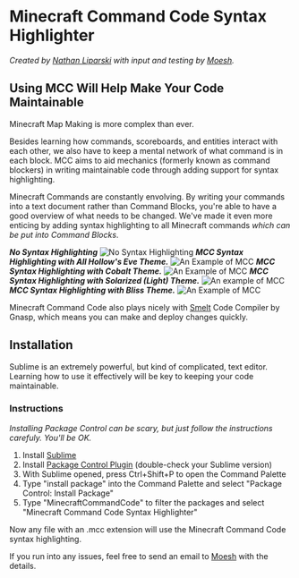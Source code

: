 # Minecraft Command Code Syntax Highlighter

*Created by [Nathan Liparski](http://twitter.com/NateLipiarski) with input and testing by [Moesh](http://moesh.ca/about).*

## Using MCC Will Help Make Your Code Maintainable

Minecraft Map Making is more complex than ever.

Besides learning how commands, scoreboards, and entities interact with each other, we also have to keep a mental network of what command is in each block. MCC aims to aid mechanics (formerly known as command blockers) in writing maintainable code through adding support for syntax highlighting.

Minecraft Commands are constantly envolving. By writing your commands into a text document rather than Command Blocks, you're able to have a good overview of what needs to be changed. We've made it even more enticing by adding syntax highlighting to all Minecraft commands *which can be put into Command Blocks*.



***No Syntax Highlighting***
![No Syntax Highlighting](http://i.imgur.com/oWt7Ovs.png)
***MCC Syntax Highlighting with All Hollow's Eve Theme.***
![An Example of MCC](http://i.imgur.com/MCRj5g8.png)
***MCC Syntax Highlighting with Cobalt Theme.***
![An Example of MCC](http://i.imgur.com/vxwyGxU.png)
***MCC Syntax Highlighting with Solarized (Light) Theme.***
![An example of MCC](http://i.imgur.com/MpRvnS8.png)
***MCC Syntax Highlighting with Bliss Theme.***
![An Example of MCC](http://i.imgur.com/c0026hJ.png)

Minecraft Command Code also plays nicely with [Smelt](http://smelt.gnasp.com) Code Compiler by Gnasp, which means you can make and deploy changes quickly.

## Installation

Sublime is an extremely powerful, but kind of complicated, text editor. Learning how to use it effectively will be key to keeping your code maintainable.

### Instructions

*Installing Package Control can be scary, but just follow the instructions carefuly. You'll be OK.*

1. Install [Sublime](https://www.sublimetext.com/)
2. Install [Package Control Plugin](https://packagecontrol.io/installation) (double-check your Sublime version)
3. With Sublime opened, press Ctrl+Shift+P to open the Command Palette
4. Type "install package" into the Command Palette and select "Package Control: Install Package"
5. Type "MinecraftCommandCode" to filter the packages and select "Minecraft Command Code Syntax Highlighter"

Now any file with an .mcc extension will use the Minecraft Command Code syntax highlighting.

If you run into any issues, feel free to send an email to [Moesh](mailto:moesh@moesh.ca) with the details.

